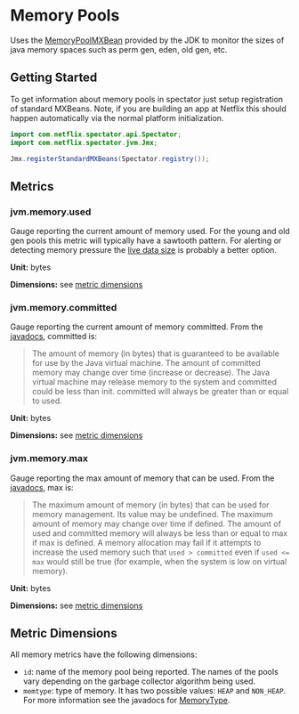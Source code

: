 # Memory Pools

Uses the [MemoryPoolMXBean](http://docs.oracle.com/javase/7/docs/api/java/lang/management/MemoryPoolMXBean.html)
provided by the JDK to monitor the sizes of java memory spaces such as perm gen, eden, old
gen, etc. 

## Getting Started

To get information about memory pools in spectator just setup registration of standard MXBeans.
Note, if you are building an app at Netflix this should happen automatically via the normal
platform initialization.

```java
import com.netflix.spectator.api.Spectator;
import com.netflix.spectator.jvm.Jmx;

Jmx.registerStandardMXBeans(Spectator.registry());
```

## Metrics

### jvm.memory.used

Gauge reporting the current amount of memory used. For the young and old gen pools this
metric will typically have a sawtooth pattern. For alerting or detecting memory pressure
the [live data size](jvm-gc.md#jvmgclivedatasize)
is probably a better option.

**Unit:** bytes

**Dimensions:**
see [metric dimensions](#metric-dimensions)

### jvm.memory.committed

Gauge reporting the current amount of memory committed. From the
[javadocs](http://docs.oracle.com/javase/7/docs/api/java/lang/management/MemoryUsage.html),
committed is:

> The amount of memory (in bytes) that is guaranteed to be available for use by the Java
> virtual machine. The amount of committed memory may change over time (increase or decrease).
> The Java virtual machine may release memory to the system and committed could be less than
> init. committed will always be greater than or equal to used.

**Unit:** bytes 

**Dimensions:**
see [metric dimensions](#metric-dimensions)

### jvm.memory.max

Gauge reporting the max amount of memory that can be used. From the
[javadocs](http://docs.oracle.com/javase/7/docs/api/java/lang/management/MemoryUsage.html),
max is:

> The maximum amount of memory (in bytes) that can be used for memory management. Its value
> may be undefined. The maximum amount of memory may change over time if defined. The amount
> of used and committed memory will always be less than or equal to max if max is defined. A
> memory allocation may fail if it attempts to increase the used memory such that
> `used > committed` even if `used <= max` would still be true (for example, when the
> system is low on virtual memory).

**Unit:** bytes 

**Dimensions:**
see [metric dimensions](#metric-dimensions)

## Metric Dimensions

All memory metrics have the following dimensions:

* `id`: name of the memory pool being reported. The names of the pools vary depending on the
  garbage collector algorithm being used.
* `memtype`: type of memory. It has two possible values: `HEAP` and `NON_HEAP`. For more
  information see the javadocs for [MemoryType](http://docs.oracle.com/javase/7/docs/api/java/lang/management/MemoryType.html).
